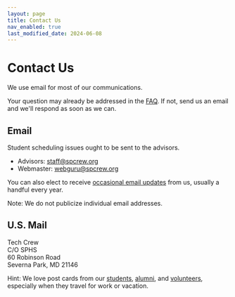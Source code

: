 ```yaml
---
layout: page
title: Contact Us
nav_enabled: true
last_modified_date: 2024-06-08
---
```


# Contact Us

We use email for most of our communications.

Your question may already be addressed in the [FAQ](faq.html). If not, send us an email and we'll respond as soon as we can.

## Email

Student scheduling issues ought to be sent to the advisors.

* Advisors: [staff@spcrew.org](staff@spcrew.org)
* Webmaster: [webguru@spcrew.org](mailto:webguru@spcrew.org)

You can also elect to receive [occasional email updates](https://groups.google.com/forum/#!forum/crew-announce/join) from us, usually a handful every year.

Note: We do not publicize individual email addresses.

## U.S. Mail

Tech Crew  
C/O SPHS  
60 Robinson Road  
Severna Park, MD 21146

Hint: We love post cards from our [students](students.html), [alumni](alumni.html), and [volunteers](volunteers.html), especially when they travel for work or vacation.

<!-- EOF -->
